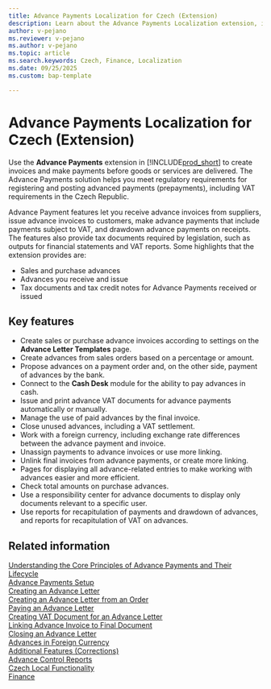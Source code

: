 ```yaml
---
title: Advance Payments Localization for Czech (Extension) 
description: Learn about the Advance Payments Localization extension, including its features for managing advance invoices, payments, and VAT compliance.
author: v-pejano
ms.reviewer: v-pejano
ms.author: v-pejano
ms.topic: article
ms.search.keywords: Czech, Finance, Localization
ms.date: 09/25/2025
ms.custom: bap-template

---
```


# Advance Payments Localization for Czech (Extension)

Use the **Advance Payments** extension in [!INCLUDE[prod_short](../../includes/prod_short.md)] to create invoices and make payments before goods or services are delivered. The Advance Payments solution helps you meet regulatory requirements for registering and posting advanced payments (prepayments), including VAT requirements in the Czech Republic.

Advance Payment features let you receive advance invoices from suppliers, issue advance invoices to customers, make advance payments that include payments subject to VAT, and drawdown advance payments on receipts. The features also provide tax documents required by legislation, such as outputs for financial statements and VAT reports. Some highlights that the extension provides are:

- Sales and purchase advances
- Advances you receive and issue
- Tax documents and tax credit notes for Advance Payments received or issued

## Key features

- Create sales or purchase advance invoices according to settings on the **Advance Letter Templates** page.
- Create advances from sales orders based on a percentage or amount.
- Propose advances on a payment order and, on the other side, payment of advances by the bank.
- Connect to the **Cash Desk** module for the ability to pay advances in cash.
- Issue and print advance VAT documents for advance payments automatically or manually.
- Manage the use of paid advances by the final invoice.
- Close unused advances, including a VAT settlement.
- Work with a foreign currency, including exchange rate differences between the advance payment and invoice.
- Unassign payments to advance invoices or use more linking.
- Unlink final invoices from advance payments, or create more linking.
- Pages for displaying all advance-related entries to make working with advances easier and more efficient.
- Check total amounts on purchase advances.
- Use a responsibility center for advance documents to display only documents relevant to a specific user.
- Use reports for recapitulation of payments and drawdown of advances, and reports for recapitulation of VAT on advances.

## Related information

[Understanding the Core Principles of Advance Payments and Their Lifecycle](adv-payments-principles.md)  
[Advance Payments Setup](adv-payments-how-to-setup-advance-payments.md)  
[Creating an Advance Letter](adv-payments-how-to-create-advance-invoice.md)  
[Creating an Advance Letter from an Order](adv-payments-how-to-create-invoice-from-order.md)  
[Paying an Advance Letter](adv-payments-how-to-pay-advance-payment.md)  
[Creating VAT Document for an Advance Letter](adv-payments-how-to-create-tax-document.md)  
[Linking Advance Invoice to Final Document](adv-payments-how-to-link-invoice.md)  
[Closing an Advance Letter](adv-payments-how-to-close-advance-payment.md)  
[Advances in Foreign Currency](adv-payments-foreign-currency.md)  
[Additional Features (Corrections)](adv-payments-additional-functions.md)  
[Advance Control Reports](adv-payments-check-reports.md)  
[Czech Local Functionality](czech-local-functionality.md)  
[Finance](../../finance.md)  
